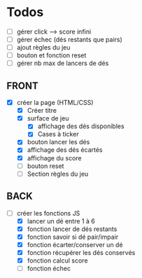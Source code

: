 # Todos

- [ ] gérer click --> score infini
- [ ] gérer échec (dés restants que pairs)
- [ ] ajout règles du jeu
- [ ] bouton et fonction reset
- [ ] gérer nb max de lancers de dés

## FRONT

- [X] créer la page (HTML/CSS)
  - [X] Créer titre
  - [X] surface de jeu
    - [X] affichage des dés disponibles
    - [X] Cases à ticker
  - [X] bouton lancer les dés
  - [X] affichage des dés écartés
  - [X] affichage du score
  - [ ] bouton reset
  - [ ] Section règles du jeu

## BACK

- [ ] créer les fonctions JS
  - [X] lancer un dé entre 1 à 6
  - [X] fonction lancer de dés restants
  - [X] fonction savoir si dé pair/impair
  - [X] fonction écarter/conserver un dé
  - [X] fonction récupérer les dés conservés
  - [X] fonction calcul score
  - [ ] fonction échec
